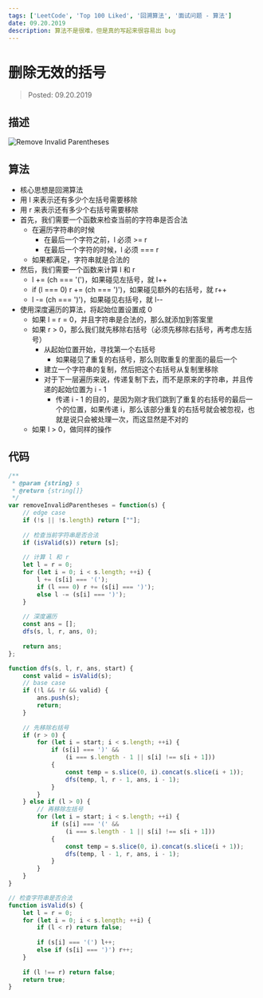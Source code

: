 ```yaml
---
tags: ['LeetCode', 'Top 100 Liked', '回溯算法', '面试问题 - 算法']
date: 09.20.2019
description: 算法不是很难，但是真的写起来很容易出 bug
---
```


# 删除无效的括号

> Posted: 09.20.2019

<Tag />

## 描述

![Remove Invalid Parentheses](/images/removeInvalidParen.png)

## 算法

- 核心思想是回溯算法
- 用 l 来表示还有多少个左括号需要移除
- 用 r 来表示还有多少个右括号需要移除
- 首先，我们需要一个函数来检查当前的字符串是否合法
  - 在遍历字符串的时候
    - 在最后一个字符之前，l 必须 >= r
    - 在最后一个字符的时候，l 必须 === r
  - 如果都满足，字符串就是合法的
- 然后，我们需要一个函数来计算 l 和 r
  - l += (ch === '(')，如果碰见左括号，就 l++
  - if (l === 0) r += (ch === ')')，如果碰见额外的右括号，就 r++
  - l -= (ch === ')')，如果碰见右括号，就 l--
- 使用深度遍历的算法，将起始位置设置成 0
  - 如果 l = r = 0，并且字符串是合法的，那么就添加到答案里
  - 如果 r > 0，那么我们就先移除右括号（必须先移除右括号，再考虑左括号）
    - 从起始位置开始，寻找第一个右括号
      - 如果碰见了重复的右括号，那么则取重复的里面的最后一个
    - 建立一个字符串的复制，然后把这个右括号从复制里移除
    - 对于下一层遍历来说，传递复制下去，而不是原来的字符串，并且传递的起始位置为 i - 1
      - 传递 i - 1 的目的，是因为刚才我们跳到了重复的右括号的最后一个的位置，如果传递 i，那么该部分重复的右括号就会被忽视，也就是说只会被处理一次，而这显然是不对的
  - 如果 l > 0，做同样的操作

## 代码

```javascript
/**
 * @param {string} s
 * @return {string[]}
 */
var removeInvalidParentheses = function(s) {
    // edge case
    if (!s || !s.length) return [""];
    
    // 检查当前字符串是否合法
    if (isValid(s)) return [s];
    
    // 计算 l 和 r
    let l = r = 0;
    for (let i = 0; i < s.length; ++i) {
        l += (s[i] === '(');
        if (l === 0) r += (s[i] === ')');
        else l -= (s[i] === ')');
    }
    
    // 深度遍历
    const ans = [];
    dfs(s, l, r, ans, 0);
    
    return ans;
};

function dfs(s, l, r, ans, start) {
    const valid = isValid(s);
    // base case
    if (!l && !r && valid) {
        ans.push(s);
        return;
    }
    
    // 先移除右括号
    if (r > 0) {
        for (let i = start; i < s.length; ++i) {
            if (s[i] === ')' && 
                (i === s.length - 1 || s[i] !== s[i + 1]))
            {
                const temp = s.slice(0, i).concat(s.slice(i + 1));
                dfs(temp, l, r - 1, ans, i - 1);
            }
        }
    } else if (l > 0) {
        // 再移除左括号
        for (let i = start; i < s.length; ++i) {
            if (s[i] === '(' && 
                (i === s.length - 1 || s[i] !== s[i + 1]))
            {
                const temp = s.slice(0, i).concat(s.slice(i + 1));
                dfs(temp, l - 1, r, ans, i - 1);
            }
        }
    }
}

// 检查字符串是否合法
function isValid(s) {
    let l = r = 0;
    for (let i = 0; i < s.length; ++i) {
        if (l < r) return false;
        
        if (s[i] === '(') l++;
        else if (s[i] === ')') r++;
    }
    
    if (l !== r) return false;
    return true;
}
```

<Chirpy />